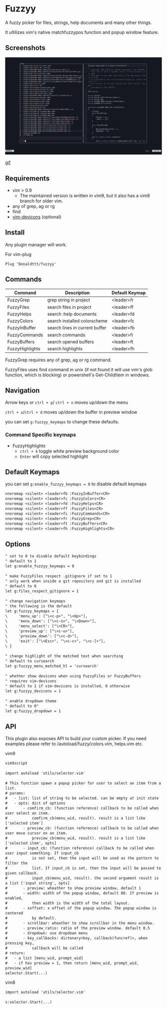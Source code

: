 # Fuzzyy

A fuzzy picker for files, strings, help documents and many other things.

It ultilizes vim's native matchfuzzypos function and popup window feature.

## Screenshots

![screenshot](https://github.com/Donaldttt/resources/blob/main/fuzzyy/demo.png)

[gif](https://github.com/Donaldttt/resources/blob/main/fuzzyy/demo.gif)

## Requirements

- vim > 0.9
    - The maintained version is written in vim9, but it also has a vim8 branch for older vim.
- any of grep, ag or rg
- find
- [vim-devicons](https://github.com/ryanoasis/vim-devicons) (optional)

## Install

Any plugin manager will work.

For vim-plug
```vim
Plug 'Donaldttt/fuzzyy'
```

## Commands

| Command         | Description                    | Default Keymap |
| ---             | ---                            | ---            |
| FuzzyGrep       | grep string in project         | \<leader>fr    |
| FuzzyFiles      | search files in project        | \<leader>ff    |
| FuzzyHelps      | search :help documents         | \<leader>fd    |
| FuzzyColors     | search installed colorscheme   | \<leader>fc    |
| FuzzyInBuffer   | search lines in current buffer | \<leader>fb    |
| FuzzyCommands   | search commands                | \<leader>fi    |
| FuzzyBuffers    | search opened buffers          | \<leader>ft    |
| FuzzyHighlights | search highlights              | \<leader>fh    |

FuzzyGrep requires any of grep, ag or rg command.

FuzzyFiles uses find command in unix (if not found it will use vim's glob function,
 which is blocking) or powershell's Get-ChildItem in windows.

## Navigation

Arrow keys or `ctrl + p`/ `ctrl + n` moves up/down the menu

`ctrl + u`/`ctrl + d` moves up/down the buffer in preview window

you can set `g:fuzzyy_keymaps` to change these defaults.

### Command Specific keymaps
- FuzzyHighlights
    - `ctrl + k` toggle white preview background color
    - `Enter` will copy selected highlight

## Default Keymaps

you can set `g:enable_fuzzyy_keymaps = 0` to disable default keymaps

```vim
nnoremap <silent> <leader>fb :FuzzyInBuffer<CR>
nnoremap <silent> <leader>fc :FuzzyColors<CR>
nnoremap <silent> <leader>fd :FuzzyHelps<CR>
nnoremap <silent> <leader>ff :FuzzyFiles<CR>
nnoremap <silent> <leader>fi :FuzzyCommands<CR>
nnoremap <silent> <leader>fr :FuzzyGrep<CR>
nnoremap <silent> <leader>ft :FuzzyBuffers<CR>
nnoremap <silent> <leader>fh :FuzzyHighlights<CR>
```

## Options

```vim
" set to 0 to disable default keybindings
" default to 1
let g:enable_fuzzyy_keymaps = 0

" make FuzzyFiles respect .gitignore if set to 1
" only work when inside a git repository and git is installed
" default to 0
let g:files_respect_gitignore = 1

" change navigation keymaps
" the following is the default
let g:fuzzyy_keymaps = {
\     'menu_up': ["\<c-p>", "\<Up>"],
\     'menu_down': ["\<c-n>", "\<Down>"],
\     'menu_select': ["\<CR>"],
\     'preview_up': ["\<c-u>"],
\     'preview_down': ["\<c-d>"],
\     'exit': ["\<Esc>", "\<c-c>", "\<c-[>"],
\ }

" change highlight of the matched text when searching
" default to cursearch
let g:fuzzyy_menu_matched_hl = 'cursearch'

" whether show devicons when using FuzzyFiles or FuzzyBuffers
" requires vim-devicons
" default to 1 if vim-devicons is installed, 0 otherwise
let g:fuzzyy_devicons = 1

" enable dropdown theme
" default to 0"
let g:fuzzyy_dropdown = 1
```

## API

This plugin also exposes API to build your custom picker.
If you need examples please refer to /autoload/fuzzy/colors.vim, helps.vim etc.

vim9
```vim
vim9script

import autoload 'utils/selector.vim'

# This function spawn a popup picker for user to select an item from a list.
# params:
#   - list: list of string to be selected. can be empty at init state
#   - opts: dict of options
#       - comfirm_cb: (function reference) callback to be called when user select an item.
#           comfirm_cb(menu_wid, result). result is a list like ['selected item']
#       - preview_cb: (function reference) callback to be called when user move cursor on an item.
#           preview_cb(menu_wid, result). result is a list like ['selected item', opts]
#       - input_cb: (function reference) callback to be called when user input something. If input_cb
#           is not set, then the input will be used as the pattern to filter the
#           list. If input_cb is set, then the input will be passed to given callback.
#           input_cb(menu_wid, result). the second argument result is a list ['input string', opts]
#       - preview: wheather to show preview window, default 1
#       - width: width of the popup window, default 80. If preview is enabled,
#           then width is the width of the total layout.
#       - xoffset: x offset of the popup window. The popup window is centered
#           by default.
#       - scrollbar: wheather to show scrollbar in the menu window.
#       - preview_ratio: ratio of the preview window. default 0.5
#       - dropdown: use dropdown menu
#       - key_callbacks: dictonary<key, callback(funcref)>, when pressing key,
#           callback will be called
# return:
#   - a list [menu_wid, prompt_wid]
#   - if has preview = 1, then return [menu_wid, prompt_wid, preview_wid]
selector.Start(...)
```

vim8

```vim
import autoload 'utils/selector.vim'

s:selector.Start(...)
```

